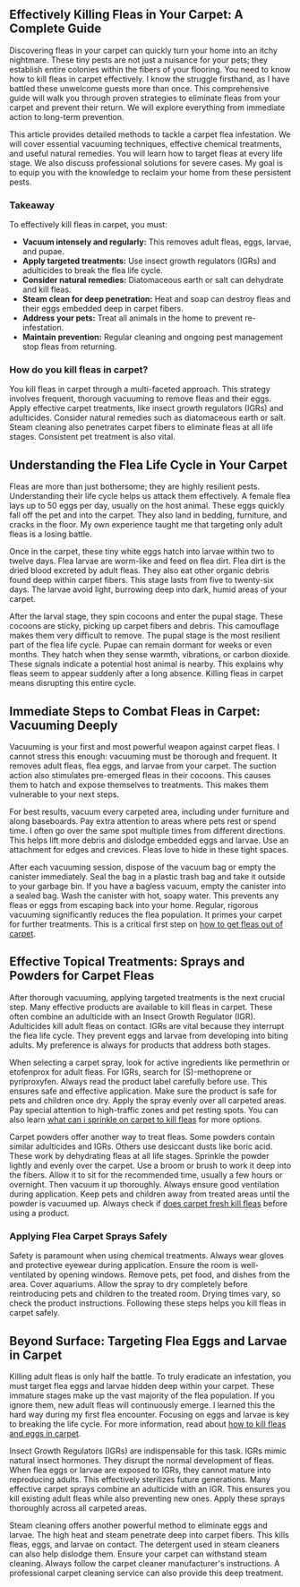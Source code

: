 ## Effectively Killing Fleas in Your Carpet: A Complete Guide

Discovering fleas in your carpet can quickly turn your home into an itchy nightmare. These tiny pests are not just a nuisance for your pets; they establish entire colonies within the fibers of your flooring. You need to know how to kill fleas in carpet effectively. I know the struggle firsthand, as I have battled these unwelcome guests more than once. This comprehensive guide will walk you through proven strategies to eliminate fleas from your carpet and prevent their return. We will explore everything from immediate action to long-term prevention.

This article provides detailed methods to tackle a carpet flea infestation. We will cover essential vacuuming techniques, effective chemical treatments, and useful natural remedies. You will learn how to target fleas at every life stage. We also discuss professional solutions for severe cases. My goal is to equip you with the knowledge to reclaim your home from these persistent pests.

### Takeaway

To effectively kill fleas in carpet, you must:
*   **Vacuum intensely and regularly:** This removes adult fleas, eggs, larvae, and pupae.
*   **Apply targeted treatments:** Use insect growth regulators (IGRs) and adulticides to break the flea life cycle.
*   **Consider natural remedies:** Diatomaceous earth or salt can dehydrate and kill fleas.
*   **Steam clean for deep penetration:** Heat and soap can destroy fleas and their eggs embedded deep in carpet fibers.
*   **Address your pets:** Treat all animals in the home to prevent re-infestation.
*   **Maintain prevention:** Regular cleaning and ongoing pest management stop fleas from returning.

### How do you kill fleas in carpet?

You kill fleas in carpet through a multi-faceted approach. This strategy involves frequent, thorough vacuuming to remove fleas and their eggs. Apply effective carpet treatments, like insect growth regulators (IGRs) and adulticides. Consider natural remedies such as diatomaceous earth or salt. Steam cleaning also penetrates carpet fibers to eliminate fleas at all life stages. Consistent pet treatment is also vital.

## Understanding the Flea Life Cycle in Your Carpet

Fleas are more than just bothersome; they are highly resilient pests. Understanding their life cycle helps us attack them effectively. A female flea lays up to 50 eggs per day, usually on the host animal. These eggs quickly fall off the pet and into the carpet. They also land in bedding, furniture, and cracks in the floor. My own experience taught me that targeting only adult fleas is a losing battle.

Once in the carpet, these tiny white eggs hatch into larvae within two to twelve days. Flea larvae are worm-like and feed on flea dirt. Flea dirt is the dried blood excreted by adult fleas. They also eat other organic debris found deep within carpet fibers. This stage lasts from five to twenty-six days. The larvae avoid light, burrowing deep into dark, humid areas of your carpet.

After the larval stage, they spin cocoons and enter the pupal stage. These cocoons are sticky, picking up carpet fibers and debris. This camouflage makes them very difficult to remove. The pupal stage is the most resilient part of the flea life cycle. Pupae can remain dormant for weeks or even months. They hatch when they sense warmth, vibrations, or carbon dioxide. These signals indicate a potential host animal is nearby. This explains why fleas seem to appear suddenly after a long absence. Killing fleas in carpet means disrupting this entire cycle.

## Immediate Steps to Combat Fleas in Carpet: Vacuuming Deeply

Vacuuming is your first and most powerful weapon against carpet fleas. I cannot stress this enough: vacuuming must be thorough and frequent. It removes adult fleas, flea eggs, and larvae from your carpet. The suction action also stimulates pre-emerged fleas in their cocoons. This causes them to hatch and expose themselves to treatments. This makes them vulnerable to your next steps.

For best results, vacuum every carpeted area, including under furniture and along baseboards. Pay extra attention to areas where pets rest or spend time. I often go over the same spot multiple times from different directions. This helps lift more debris and dislodge embedded eggs and larvae. Use an attachment for edges and crevices. Fleas love to hide in these tight spaces.

After each vacuuming session, dispose of the vacuum bag or empty the canister immediately. Seal the bag in a plastic trash bag and take it outside to your garbage bin. If you have a bagless vacuum, empty the canister into a sealed bag. Wash the canister with hot, soapy water. This prevents any fleas or eggs from escaping back into your home. Regular, rigorous vacuuming significantly reduces the flea population. It primes your carpet for further treatments. This is a critical first step on [how to get fleas out of carpet](https://homeessentialsguide.com/how-to-get-fleas-out-of-carpet).

## Effective Topical Treatments: Sprays and Powders for Carpet Fleas

After thorough vacuuming, applying targeted treatments is the next crucial step. Many effective products are available to kill fleas in carpet. These often combine an adulticide with an Insect Growth Regulator (IGR). Adulticides kill adult fleas on contact. IGRs are vital because they interrupt the flea life cycle. They prevent eggs and larvae from developing into biting adults. My preference is always for products that address both stages.

When selecting a carpet spray, look for active ingredients like permethrin or etofenprox for adult fleas. For IGRs, search for (S)-methoprene or pyriproxyfen. Always read the product label carefully before use. This ensures safe and effective application. Make sure the product is safe for pets and children once dry. Apply the spray evenly over all carpeted areas. Pay special attention to high-traffic zones and pet resting spots. You can also learn [what can i sprinkle on carpet to kill fleas](https://homeessentialsguide.com/what-can-i-sprinkle-on-carpet-to-kill-fleas) for more options.

Carpet powders offer another way to treat fleas. Some powders contain similar adulticides and IGRs. Others use desiccant dusts like boric acid. These work by dehydrating fleas at all life stages. Sprinkle the powder lightly and evenly over the carpet. Use a broom or brush to work it deep into the fibers. Allow it to sit for the recommended time, usually a few hours or overnight. Then vacuum it up thoroughly. Always ensure good ventilation during application. Keep pets and children away from treated areas until the powder is vacuumed up. Always check if [does carpet fresh kill fleas](https://homeessentialsguide.com/does-carpet-fresh-kill-fleas) before using a product.

### Applying Flea Carpet Sprays Safely

Safety is paramount when using chemical treatments. Always wear gloves and protective eyewear during application. Ensure the room is well-ventilated by opening windows. Remove pets, pet food, and dishes from the area. Cover aquariums. Allow the spray to dry completely before reintroducing pets and children to the treated room. Drying times vary, so check the product instructions. Following these steps helps you kill fleas in carpet safely.

## Beyond Surface: Targeting Flea Eggs and Larvae in Carpet

Killing adult fleas is only half the battle. To truly eradicate an infestation, you must target flea eggs and larvae hidden deep within your carpet. These immature stages make up the vast majority of the flea population. If you ignore them, new adult fleas will continuously emerge. I learned this the hard way during my first flea encounter. Focusing on eggs and larvae is key to breaking the life cycle. For more information, read about [how to kill fleas and eggs in carpet](https://homeessentialsguide.com/how-to-kill-fleas-and-egss-in-carpet).

Insect Growth Regulators (IGRs) are indispensable for this task. IGRs mimic natural insect hormones. They disrupt the normal development of fleas. When flea eggs or larvae are exposed to IGRs, they cannot mature into reproducing adults. This effectively sterilizes future generations. Many effective carpet sprays combine an adulticide with an IGR. This ensures you kill existing adult fleas while also preventing new ones. Apply these sprays thoroughly across all carpeted areas.

Steam cleaning offers another powerful method to eliminate eggs and larvae. The high heat and steam penetrate deep into carpet fibers. This kills fleas, eggs, and larvae on contact. The detergent used in steam cleaners can also help dislodge them. Ensure your carpet can withstand steam cleaning. Always follow the carpet cleaner manufacturer's instructions. A professional carpet cleaning service can also provide this deep treatment.